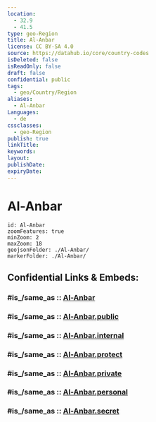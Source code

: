 ```yaml
---
location:
  - 32.9
  - 41.5
type: geo-Region
title: Al-Anbar
license: CC BY-SA 4.0
source: https://datahub.io/core/country-codes
isDeleted: false
isReadOnly: false
draft: false
confidential: public
tags:
  - geo/Country/Region
aliases:
  - Al-Anbar
Languages:
  - de
cssclasses:
  - geo-Region
publish: true
linkTitle:
keywords:
layout:
publishDate:
expiryDate:
---
```


# Al-Anbar

```leaflet
id: Al-Anbar
zoomFeatures: true 
minZoom: 2 
maxZoom: 18
geojsonFolder: ./Al-Anbar/
markerFolder: ./Al-Anbar/
```


## Confidential Links & Embeds: 

### #is_/same_as :: [Al-Anbar](/_Standards/Earth/Continent/Asia/Asia~West/Iraq/Provinces~Iraq/Al-Anbar.md) 

### #is_/same_as :: [Al-Anbar.public](/_public/Earth/Continent/Asia/Asia~West/Iraq/Provinces~Iraq/Al-Anbar.public.md) 

### #is_/same_as :: [Al-Anbar.internal](/_internal/Earth/Continent/Asia/Asia~West/Iraq/Provinces~Iraq/Al-Anbar.internal.md) 

### #is_/same_as :: [Al-Anbar.protect](/_protect/Earth/Continent/Asia/Asia~West/Iraq/Provinces~Iraq/Al-Anbar.protect.md) 

### #is_/same_as :: [Al-Anbar.private](/_private/Earth/Continent/Asia/Asia~West/Iraq/Provinces~Iraq/Al-Anbar.private.md) 

### #is_/same_as :: [Al-Anbar.personal](/_personal/Earth/Continent/Asia/Asia~West/Iraq/Provinces~Iraq/Al-Anbar.personal.md) 

### #is_/same_as :: [Al-Anbar.secret](/_secret/Earth/Continent/Asia/Asia~West/Iraq/Provinces~Iraq/Al-Anbar.secret.md)

